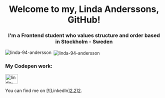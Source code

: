 <h1 align="center"> Welcome to my, Linda Anderssons, GitHub! </h1>

<h3 align="center"> I'm a Frontend student who values structure and order based in Stockholm - Sweden </h3>


<p><img align="left" src="https://github-readme-stats.vercel.app/api/top-langs?username=linda-94-andersson&show_icons=true&locale=en&layout=compact" alt="linda-94-andersson" /></p>

<p>&nbsp;<img align="center" src="https://github-readme-stats.vercel.app/api?username=linda-94-andersson&show_icons=true&locale=en" alt="linda-94-andersson" /></p>

<h3 align="left">My Codepen work:</h3>
<p align="left">
<a href="https://codepen.io/linda-94-andersson" target="blank"><img align="center" src="https://raw.githubusercontent.com/rahuldkjain/github-profile-readme-generator/master/src/images/icons/Social/codepen.svg" alt="linda-94-andersson" height="30" width="40" /></a>
</p>

You can find me on \[!\[LinkedIn\][2.2]\][2].

[2.2]: https://raw.githubusercontent.com/MartinHeinz/MartinHeinz/master/linkedin-3-16.png
[2]: https://www.linkedin.com/in/linda-andersson-stockholm/